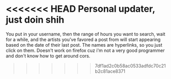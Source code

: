 <<<<<<< HEAD
Personal updater, just doin shih
=======
You put in your username, then the range of hours you want to search, wait for a while, and the artists you've favored a post from will start appearing based on the date of their last post. The names are hyperlinks, so you just click on them. Doesn't work on firefox cuz i'm not a very good programmer and don't know how to get around cors.
>>>>>>> 7df1ad2c0b58ac0533adfdc70c21b2c81ace8371
